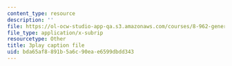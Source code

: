 ```yaml
---
content_type: resource
description: ''
file: https://ol-ocw-studio-app-qa.s3.amazonaws.com/courses/8-962-general-relativity-spring-2020/bda65af8891b5a6c90eae6599dbdd343_LoIq6KElVxs.vtt
file_type: application/x-subrip
resourcetype: Other
title: 3play caption file
uid: bda65af8-891b-5a6c-90ea-e6599dbdd343
---
```

